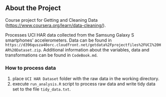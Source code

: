 ## About the Project

Course project for Getting and Cleaning Data (https://www.coursera.org/learn/data-cleaning/).

Processes UCI HAR data collected from the Samsung Galaxy S smartphones' accelerometers.
Data can be found in `https://d396qusza40orc.cloudfront.net/getdata%2Fprojectfiles%2FUCI%20HAR%20Dataset.zip`.
Additional information about the variables, data and transformations can be found in `CodeBook.md`.

### How to process data

1. place `UCI HAR Dataset` folder with the raw data in the working directory.
2. execute `run_analysis.R` script to process raw data and write tidy data set to the file `tidy_data.txt`.
